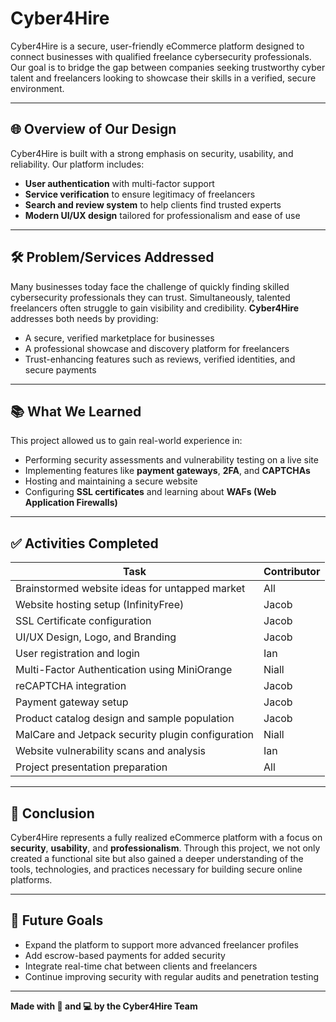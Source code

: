 # Cyber4Hire

Cyber4Hire is a secure, user-friendly eCommerce platform designed to connect businesses with qualified freelance cybersecurity professionals. Our goal is to bridge the gap between companies seeking trustworthy cyber talent and freelancers looking to showcase their skills in a verified, secure environment.

---

## 🌐 Overview of Our Design

Cyber4Hire is built with a strong emphasis on security, usability, and reliability. Our platform includes:

- **User authentication** with multi-factor support
- **Service verification** to ensure legitimacy of freelancers
- **Search and review system** to help clients find trusted experts
- **Modern UI/UX design** tailored for professionalism and ease of use

---

## 🛠️ Problem/Services Addressed

Many businesses today face the challenge of quickly finding skilled cybersecurity professionals they can trust. Simultaneously, talented freelancers often struggle to gain visibility and credibility. **Cyber4Hire** addresses both needs by providing:

- A secure, verified marketplace for businesses
- A professional showcase and discovery platform for freelancers
- Trust-enhancing features such as reviews, verified identities, and secure payments

---

## 📚 What We Learned

This project allowed us to gain real-world experience in:

- Performing security assessments and vulnerability testing on a live site
- Implementing features like **payment gateways**, **2FA**, and **CAPTCHAs**
- Hosting and maintaining a secure website
- Configuring **SSL certificates** and learning about **WAFs (Web Application Firewalls)**

---

## ✅ Activities Completed

| Task | Contributor |
|------|-------------|
| Brainstormed website ideas for untapped market | All |
| Website hosting setup (InfinityFree) | Jacob |
| SSL Certificate configuration | Jacob |
| UI/UX Design, Logo, and Branding | Jacob |
| User registration and login | Ian |
| Multi-Factor Authentication using MiniOrange | Niall |
| reCAPTCHA integration | Jacob |
| Payment gateway setup | Jacob |
| Product catalog design and sample population | Jacob |
| MalCare and Jetpack security plugin configuration | Niall |
| Website vulnerability scans and analysis | Ian |
| Project presentation preparation | All |

---

## 📌 Conclusion

Cyber4Hire represents a fully realized eCommerce platform with a focus on **security**, **usability**, and **professionalism**. Through this project, we not only created a functional site but also gained a deeper understanding of the tools, technologies, and practices necessary for building secure online platforms.

---

## 🚀 Future Goals

- Expand the platform to support more advanced freelancer profiles
- Add escrow-based payments for added security
- Integrate real-time chat between clients and freelancers
- Continue improving security with regular audits and penetration testing

---

**Made with 🔐 and 💻 by the Cyber4Hire Team**
